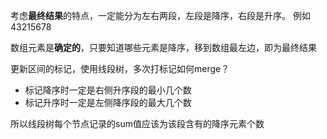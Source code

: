 考虑**最终结果**的特点，一定能分为左右两段，左段是降序，右段是升序。
例如 43215678

数组元素是**确定的**，只要知道哪些元素是降序，移到数组最左边，即为最终结果

更新区间的标记，使用线段树，多次打标记如何merge？

- 标记降序时一定是右侧升序段的最小几个数
- 标记升序时一定是左侧降序段的最大几个数

所以线段树每个节点记录的sum值应该为该段含有的降序元素个数